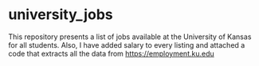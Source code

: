 # university_jobs
This repository presents a list of jobs available at the University of Kansas for all students. Also, I have added salary to every listing and attached a code that extracts all the data from https://employment.ku.edu

